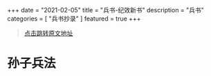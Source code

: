+++
date = "2021-02-05"
title = "兵书-纪效新书"
description = "兵书"
categories = [
    "兵书抄录"
]
featured = true
+++
> [点击跳转原文地址](http://book.sbkk8.com/gudai/gudaibingshu/)
# 孙子兵法